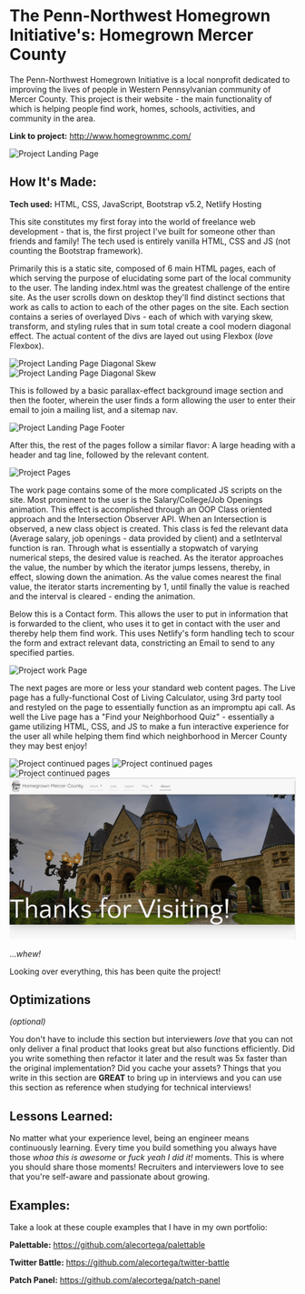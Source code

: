 # The Penn-Northwest Homegrown Initiative's: Homegrown Mercer County

The Penn-Northwest Homegrown Initiative is a local nonprofit dedicated to improving the lives of people in Western Pennsylvanian community of Mercer County. This project is their website - the main functionality of which is helping people find work, homes, schools, activities, and community in the area.

**Link to project:** http://www.homegrownmc.com/

<!-- ![Project Landing Page](https://i.imgur.com/WJWiRjX.png) -->

![Project Landing Page](./images/gif/landing.gif)

## How It's Made:

**Tech used:** HTML, CSS, JavaScript, Bootstrap v5.2, Netlify Hosting

This site constitutes my first foray into the world of freelance web development - that is, the first project I've built for someone other than friends and family! The tech used is entirely vanilla HTML, CSS and JS (not counting the Bootstrap framework).

Primarily this is a static site, composed of 6 main HTML pages, each of which serving the purpose of elucidating some part of the local community to the user. The landing index.html was the greatest challenge of the entire site. As the user scrolls down on desktop they'll find distinct sections that work as calls to action to each of the other pages on the site. Each section contains a series of overlayed Divs - each of which with varying skew, transform, and styling rules that in sum total create a cool modern diagonal effect. The actual content of the divs are layed out using Flexbox (_love_ Flexbox).

<!-- _Check it out!_ -->

![Project Landing Page Diagonal Skew](https://i.imgur.com/4dtKHbX.png)
![Project Landing Page Diagonal Skew](https://i.imgur.com/K8BPdxZ.png)

This is followed by a basic parallax-effect background image section and then the footer, wherein the user finds a form allowing the user to enter their email to join a mailing list, and a sitemap nav.

![Project Landing Page Footer](https://i.imgur.com/fiIrBri.png)

After this, the rest of the pages follow a similar flavor: A large heading with a header and tag line, followed by the relevant content.

![Project Pages](./images/gif/gif-2.gif)

The work page contains some of the more complicated JS scripts on the site. Most prominent to the user is the Salary/College/Job Openings animation. This effect is accomplished through an OOP Class oriented approach and the Intersection Observer API. When an Intersection is observed, a new class object is created. This class is fed the relevant data (Average salary, job openings - data provided by client) and a setInterval function is ran. Through what is essentially a stopwatch of varying numerical steps, the desired value is reached. As the iterator approaches the value, the number by which the iterator jumps lessens, thereby, in effect, slowing down the animation. As the value comes nearest the final value, the iterator starts incrementing by 1, until finally the value is reached and the interval is cleared - ending the animation.

Below this is a Contact form. This allows the user to put in information that is forwarded to the client, who uses it to get in contact with the user and thereby help them find work. This uses Netlify's form handling tech to scour the form and extract relevant data, constricting an Email to send to any specified parties.

![Project work Page](./images/gif/gif-3.gif)

The next pages are more or less your standard web content pages. The Live page has a fully-functional Cost of Living Calculator, using 3rd party tool and restyled on the page to essentially function as an impromptu api call. As well the Live page has a "Find your Neighborhood Quiz" - essentially a game utilizing HTML, CSS, and JS to make a fun interactive experience for the user all while helping them find which neighborhood in Mercer County they may best enjoy!

![Project continued pages](./images/gif/gif-4.gif)
![Project continued pages](./images/gif/gif-5.gif)
![Project continued pages](./images/gif/gif-6.gif)
![Project continued pages](./images/gif/gif-7.gif)

..._whew!_

Looking over everything, this has been quite the project!

## Optimizations

_(optional)_

You don't have to include this section but interviewers _love_ that you can not only deliver a final product that looks great but also functions efficiently. Did you write something then refactor it later and the result was 5x faster than the original implementation? Did you cache your assets? Things that you write in this section are **GREAT** to bring up in interviews and you can use this section as reference when studying for technical interviews!

## Lessons Learned:

No matter what your experience level, being an engineer means continuously learning. Every time you build something you always have those _whoa this is awesome_ or _fuck yeah I did it!_ moments. This is where you should share those moments! Recruiters and interviewers love to see that you're self-aware and passionate about growing.

## Examples:

Take a look at these couple examples that I have in my own portfolio:

**Palettable:** https://github.com/alecortega/palettable

**Twitter Battle:** https://github.com/alecortega/twitter-battle

**Patch Panel:** https://github.com/alecortega/patch-panel
